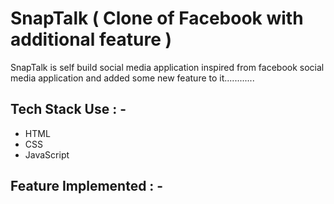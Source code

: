 # SnapTalk ( Clone of Facebook with additional feature )

<p>SnapTalk is self build social media application inspired from facebook social media application and added some new feature to it............ </p>

## Tech Stack Use : -

  - HTML
  - CSS
  - JavaScript
  
## Feature Implemented : -


